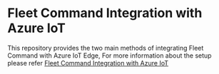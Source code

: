 
# Fleet Command Integration with Azure IoT

This repository provides the two main methods of integrating Fleet Command with Azure IoT Edge, For more information about the setup please refer [Fleet Command Integration with Azure IoT](https://docs.nvidia.com/fleet-command/prod_fleet-command/prod_fleet-command/integration-with-azure-iot.html)

